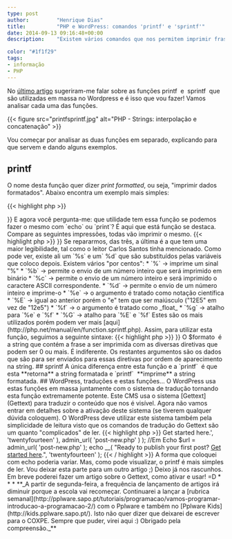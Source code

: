```yaml
---
type: post
author:         "Henrique Dias"
title:          "PHP e WordPress: comandos 'printf' e 'sprintf'"
date: 2014-09-13 09:16:48+00:00
description:    "Existem vários comandos que nos permitem imprimir frases. Porque é que existem vários? Alguns tornam o texto mais claro, como o 'printf' e o 'sprint'."

color: "#1f1f29"
tags:
- informação
- PHP
---
```


No [último artigo](/blog/php-interpolacao-concatenacao/) sugeriram-me falar sobre as funções printf  e  sprintf  que são utilizadas em massa no Wordpress e é isso que vou fazer! Vamos analisar cada uma das funções.

{{< figure src="printfsprintf.jpg" alt="PHP - Strings: interpolação e concatenação" >}}

Vou começar por analisar as duas funções em separado, explicando para que servem e dando alguns exemplos.

## printf

O nome desta função quer dizer _print formatted_, ou seja, "imprimir dados formatados". Abaixo encontra um exemplo mais simples:

{{< highlight php >}}
<?php //...
printf("Olá mundo!");

//Olá mundo!
{{< / highlight >}}

E agora você pergunta-me: que utilidade tem essa função se podemos fazer o mesmo com `echo` ou `print`?

É aqui que está função se destaca. Compare as seguintes impressões, todas vão imprimir o mesmo.

{{< highlight php >}}
<?php //...

$foo = "Henrique";
$bar = "14";
$site = "COXPE";

//Chamo-me Henrique, tenho 14 anos e estou a navegar no COXPE.

echo 'Chamo-me ' . $foo . ', tenho ' . $bar . ' anos e estou a navegar no ' . $site . '.';

echo "Chamo-me {$foo} tenho {$bar} anos e estou a navegar no {$site}.";

printf("Chamo-me %s e tenho %d anos e estou a navegar no %s.",
	$foo, $bar, $site);
{{< / highlight >}}

Se repararmos, das três, a última é a que tem uma maior legibilidade, tal como o leitor Carlos Santos tinha mencionado.

Como pode ver, existe ali um `%s` e um` %d` que são substituídos pelas variáveis que coloco depois. Existem vários "por centos":

  * `%` → imprime um sinal "%"
  * `%b` → permite o envio de um número inteiro que será imprimido em binário
  * `%c` → permite o envio de um número inteiro e será imprimido o caractere ASCII correspondente.
  * `%d` → permite o envio de um número inteiro e imprime-o
  * `%e` → o argumento é tratado como notação científica
  * `%E` → igual ao anterior porém o "e" tem que ser maiúsculo ("12E5" em vez de "12e5")
  * `%f` → o argumento é tratado como _float_
  * `%g` → atalho para `%e` e `%f`
  * `%G` → atalho para `%E` e `%f`

Estes são os mais utilizados porém podem ver mais [aqui](http://php.net/manual/en/function.sprintf.php). Assim, para utilizar esta função, seguimos a seguinte sintaxe:

{{< highlight php >}}
<?php //...

printf($formato[, $restantesArgumentos...])
{{< / highlight >}}

O $formato  é a string que contém a frase a ser imprimida com as diversas diretivas que podem ser 0 ou mais. É indiferente.

Os restantes argumentos são os dados que são para ser enviados para essas diretivas por ordem de aparecimento na string.

## sprintf

A única diferença entre esta função e a `printf`  é que esta **retorna** a string formatada e `printf`  **imprime** a string formatada.

## WordPress, traduções e estas funções...

O WordPress usa estas funções em massa juntamente com o sistema de tradução tornando esta função extremamente potente.

Este CMS usa o sistema [Gettext](Gettext) para traduzir o conteúdo que nos é visível. Agora não vamos entrar em detalhes sobre a ativação deste sistema (se tiverem qualquer dúvida coloquem).

O WordPress deve utilizar este sistema também pela simplicidade de leitura visto que os comandos de tradução do Gettext são um quanto "complicados" de ler.

{{< highlight php >}}
<?php //...

//Exemplo de "printf" utilizado pelo WordPress
printf( __( 'Ready to publish your first post? <a href="%1$s">Get started here</a>.', 'twentyfourteen' ), admin_url( 'post-new.php' ) );

//Em Echo
$url = admin_url( 'post-new.php' );
echo __( "Ready to publish your first post? <a href="{$url}">Get started here</a>.", 'twentyfourteen' );
{{< / highlight >}}

A forma que coloquei com echo poderia variar. Mas, como pode visualizar, o printf é mais simples de ler.

Vou deixar esta parte para um outro artigo ;) Deixo já nos rascunhos. Em breve poderei fazer um artigo sobre o Gettext, como ativar e usar! =D

* * *

**_A partir de segunda-feira, a frequência de lançamento de artigos irá diminuir porque a escola vai recomeçar. Continuarei a lançar a [rubrica semanal](http://pplware.sapo.pt/tutoriais/programacao/vamos-programar-introducao-a-programacao-2/) com o Pplware e também no [Pplware Kids](http://kids.pplware.sapo.pt/). Isto não quer dizer que deixarei de escrever para o COXPE. Sempre que puder, virei aqui :) Obrigado pela compreensão._**
